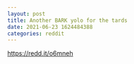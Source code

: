 ```yaml
--- 
layout: post 
title: Another BARK yolo for the tards 
date: 2021-06-23 1624484388 
categories: reddit 
--- 
```

https://redd.it/o6mneh